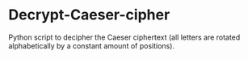 # Decrypt-Caeser-cipher
Python script to decipher the Caeser ciphertext (all letters are rotated alphabetically by a constant amount of positions).
